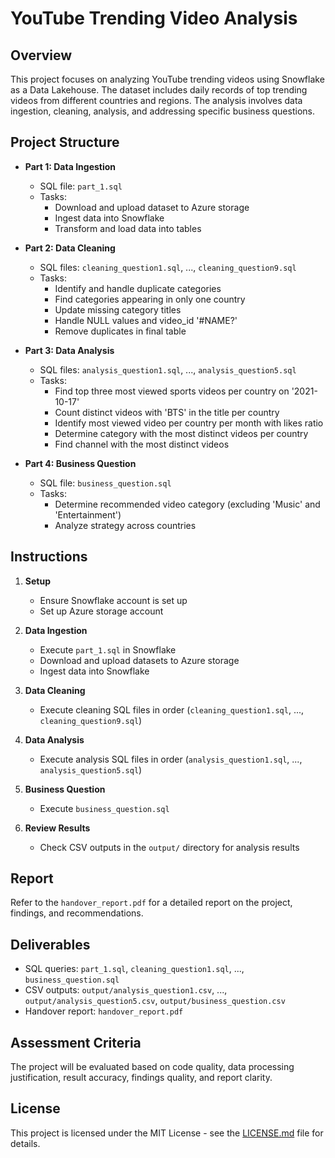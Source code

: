 # YouTube Trending Video Analysis

## Overview

This project focuses on analyzing YouTube trending videos using Snowflake as a Data Lakehouse. The dataset includes daily records of top trending videos from different countries and regions. The analysis involves data ingestion, cleaning, analysis, and addressing specific business questions.

## Project Structure

- **Part 1: Data Ingestion**
  - SQL file: `part_1.sql`
  - Tasks:
    - Download and upload dataset to Azure storage
    - Ingest data into Snowflake
    - Transform and load data into tables

- **Part 2: Data Cleaning**
  - SQL files: `cleaning_question1.sql`, ..., `cleaning_question9.sql`
  - Tasks:
    - Identify and handle duplicate categories
    - Find categories appearing in only one country
    - Update missing category titles
    - Handle NULL values and video_id '#NAME?'
    - Remove duplicates in final table

- **Part 3: Data Analysis**
  - SQL files: `analysis_question1.sql`, ..., `analysis_question5.sql`
  - Tasks:
    - Find top three most viewed sports videos per country on '2021-10-17'
    - Count distinct videos with 'BTS' in the title per country
    - Identify most viewed video per country per month with likes ratio
    - Determine category with the most distinct videos per country
    - Find channel with the most distinct videos

- **Part 4: Business Question**
  - SQL file: `business_question.sql`
  - Tasks:
    - Determine recommended video category (excluding 'Music' and 'Entertainment')
    - Analyze strategy across countries

## Instructions

1. **Setup**
   - Ensure Snowflake account is set up
   - Set up Azure storage account

2. **Data Ingestion**
   - Execute `part_1.sql` in Snowflake
   - Download and upload datasets to Azure storage
   - Ingest data into Snowflake

3. **Data Cleaning**
   - Execute cleaning SQL files in order (`cleaning_question1.sql`, ..., `cleaning_question9.sql`)

4. **Data Analysis**
   - Execute analysis SQL files in order (`analysis_question1.sql`, ..., `analysis_question5.sql`)

5. **Business Question**
   - Execute `business_question.sql`

6. **Review Results**
   - Check CSV outputs in the `output/` directory for analysis results

## Report
Refer to the `handover_report.pdf` for a detailed report on the project, findings, and recommendations.

## Deliverables
- SQL queries: `part_1.sql`, `cleaning_question1.sql`, ..., `business_question.sql`
- CSV outputs: `output/analysis_question1.csv`, ..., `output/analysis_question5.csv`, `output/business_question.csv`
- Handover report: `handover_report.pdf`

## Assessment Criteria
The project will be evaluated based on code quality, data processing justification, result accuracy, findings quality, and report clarity.

## License
This project is licensed under the MIT License - see the [LICENSE.md](LICENSE.md) file for details.
